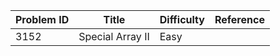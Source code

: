 | Problem ID | Title | Difficulty | Reference
| --- | --- | --- | ---
| 3152 | Special Array II | Easy | 
